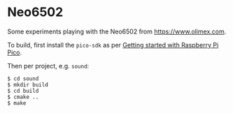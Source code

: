 # Neo6502

Some experiments playing with the Neo6502 from https://www.olimex.com.

To build, first install the `pico-sdk` as per [Getting started with Raspberry Pi Pico](https://datasheets.raspberrypi.com/pico/getting-started-with-pico.pdf).

Then per project, e.g. `sound`:

```
$ cd sound
$ mkdir build
$ cd build
$ cmake ..
$ make
```
